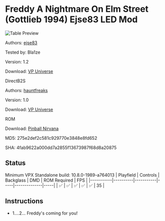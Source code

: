 # Freddy A Nightmare On Elm Street (Gottlieb 1994) Ejse83 LED Mod

![Table Preview](../../images/vpx-freddyled.png)

Authors: [ejse83](https://vpuniverse.com/profile/53365-ejse83/)

Tested by: Bla1ze

Version: 1.2

Download: [VP Universe](https://vpuniverse.com/files/file/21224-freddy-a-nightmare-on-elm-street-gottlieb-1994-ejse83-led-mod-siggis-mod-table-12/)

DirectB2S

Authors: [hauntfreaks](https://vpuniverse.com/profile/5216-hauntfreaks/)

Version: 1.0

Download: [VP Universe](https://vpuniverse.com/files/file/16558-freddy-a-nightmare-on-elm-street-gottlieb-1994-b2s-with-full-dmd/)

ROM

Download: [Pinball Nirvana](https://pinballnirvana.com/forums/resources/freddy.1835/)

MD5: 275e2def2c581c929770e3848e8fd652

SHA: 4fab9622a000dd7a2855f13673987f68d8a20875

## Status 

Minimum VPX Standalone build: 10.8.0-1989-a764013
| Playfield | Controls | Backglass | DMD | ROM Required | FPS | 
|-----------|----------|-----------|-----|--------------|-----|
| :white_check_mark: | :white_check_mark: | :white_check_mark: | :white_check_mark: | :white_check_mark: | 35 |

## Instructions

- 1....2... Freddy's coming for you!
